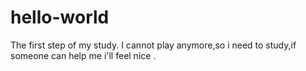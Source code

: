 # hello-world
 The first step of my study.
I cannot play anymore,so i need to study,if someone can help me i'll feel nice .
